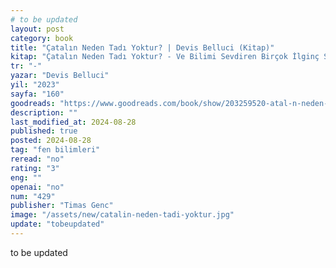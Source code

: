 ```yaml
---
# to be updated
layout: post
category: book
title: "Çatalın Neden Tadı Yoktur? | Devis Belluci (Kitap)"
kitap: "Çatalın Neden Tadı Yoktur? - Ve Bilimi Sevdiren Birçok İlginç Soru"
tr: "-"
yazar: "Devis Belluci"
yil: "2023"
sayfa: "160"
goodreads: "https://www.goodreads.com/book/show/203259520-atal-n-neden-tad-yoktur"
description: ""
last_modified_at: 2024-08-28
published: true
posted: 2024-08-28
tag: "fen bilimleri"
reread: "no"
rating: "3"
eng: ""
openai: "no"
num: "429"
publisher: "Timas Genc"
image: "/assets/new/catalin-neden-tadi-yoktur.jpg"
update: "tobeupdated"
---
```


to be updated
